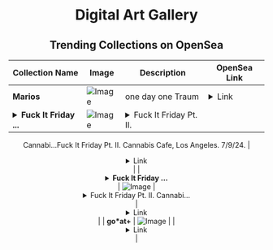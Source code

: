 <div align="center">

# Digital Art Gallery

## Trending Collections on OpenSea

| Collection Name                       | Image                                                                                     | Description                       | OpenSea Link                                                                                          |
|---------------------------------------|-------------------------------------------------------------------------------------------|-----------------------------------|--------------------------------------------------------------------------------------------------------|
| **Marios** | ![Image](https://i.seadn.io/s/raw/files/c9e49df8a76f06e0a95eb60279c20ccc.jpg?w=500&auto=format?w=200&auto=format) | one day one Traum | <details><summary>Link</summary>[Marios](https://opensea.io/collection/marios-5)</details> |
| **<details><summary>Fuck It Friday ...</summary>Fuck It Friday Pt. II</details>** | ![Image](https://i.seadn.io/s/raw/files/140d54c81247c0461633df2ca4a82115.png?w=500&auto=format?w=200&auto=format) | <details><summary>Fuck It Friday Pt. II.
Cannabi...</summary>Fuck It Friday Pt. II.
Cannabis Cafe, Los Angeles.
7/9/24.</details> | <details><summary>Link</summary>[Fuck It Friday Pt. II](https://opensea.io/collection/fuck-it-friday-pt-ii-1)</details> |
| **<details><summary>Fuck It Friday ...</summary>Fuck It Friday Pt. II</details>** | ![Image](https://i.seadn.io/s/raw/files/140d54c81247c0461633df2ca4a82115.png?w=500&auto=format?w=200&auto=format) | <details><summary>Fuck It Friday Pt. II.
Cannabi...</summary>Fuck It Friday Pt. II.
Cannabis Cafe, Los Angeles.
7/9/24.</details> | <details><summary>Link</summary>[Fuck It Friday Pt. II](https://opensea.io/collection/fuck-it-friday-pt-ii)</details> |
| **go*at+** | ![Image](https://i.seadn.io/s/raw/files/049bea16979fbf1b1ee76ef3a4b3ac50.png?w=500&auto=format?w=200&auto=format) |  | <details><summary>Link</summary>[go*at+](https://opensea.io/collection/go-at)</details> |

</div>